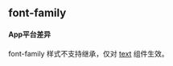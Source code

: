 ## font-family


<!-- CSSJSON.font-family.description -->

<!-- CSSJSON.font-family.syntax -->

<!-- CSSJSON.font-family.values -->

<!-- CSSJSON.font-family.compatibility -->

#### App平台差异  
font-family 样式不支持继承，仅对 [text](uni-app-x/component/text.md) 组件生效。  

<!-- CSSJSON.font-family.reference -->
